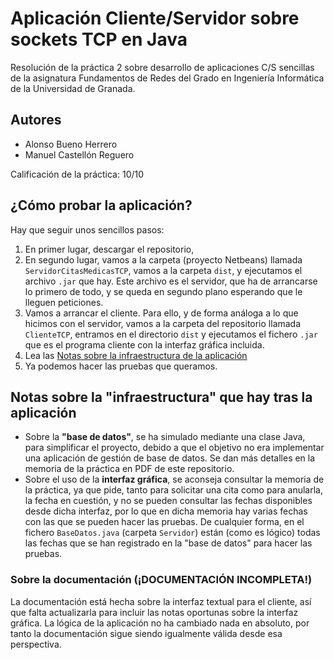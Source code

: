 # Aplicación Cliente/Servidor sobre sockets TCP en Java
Resolución de la práctica 2 sobre desarrollo de aplicaciones C/S sencillas de la asignatura Fundamentos de Redes del Grado en Ingeniería Informática de la Universidad de Granada. 

## Autores

* Alonso Bueno Herrero
* Manuel Castellón Reguero

Calificación de la práctica: 10/10

## ¿Cómo probar la aplicación? 
Hay que seguir unos sencillos pasos:

1. En primer lugar, descargar el repositorio,
2. En segundo lugar, vamos a la carpeta (proyecto Netbeans) llamada `ServidorCitasMedicasTCP`, vamos a la carpeta `dist`, y ejecutamos el archivo `.jar` que hay. Este archivo es el servidor, que ha de arrancarse lo primero de todo, y se queda en segundo plano esperando que le lleguen peticiones.
3. Vamos a arrancar el cliente. Para ello, y de forma análoga a lo que hicimos con el servidor, vamos a la carpeta del repositorio llamada `ClienteTCP`, entramos en el directorio `dist` y ejecutamos el fichero `.jar` que es el programa cliente con la interfaz gráfica incluida. 
4. Lea las [Notas sobre la infraestructura de la aplicación](#comments)
5. Ya podemos hacer las pruebas que queramos. 

<a name="comments" ></a>
## Notas sobre la "infraestructura" que hay tras la aplicación

* Sobre la **"base de datos"**, se ha simulado mediante una clase Java, para simplificar el proyecto, debido a que el objetivo no era implementar una aplicación de gestión de base de datos. Se dan más detalles en la memoria de la práctica en PDF de este repositorio.
* Sobre el uso de la **interfaz gráfica**, se aconseja consultar la memoria de la práctica, ya que pide, tanto para solicitar una cita como para anularla, la fecha en cuestión, y no se pueden consultar las fechas disponibles desde dicha interfaz, por lo que en dicha memoria hay varias fechas con las que se pueden hacer las pruebas. De cualquier forma, en el fichero `BaseDatos.java` (carpeta `Servidor`) están (como es lógico) todas las fechas que se han registrado en la "base de datos" para hacer las pruebas. 

### Sobre la documentación (¡DOCUMENTACIÓN INCOMPLETA!)
La documentación está hecha sobre la interfaz textual para el cliente, así que falta actualizarla para incluir las notas oportunas sobre la interfaz gráfica. La lógica de la aplicación no ha cambiado nada en absoluto, por tanto la documentación sigue siendo igualmente válida desde esa perspectiva. 
